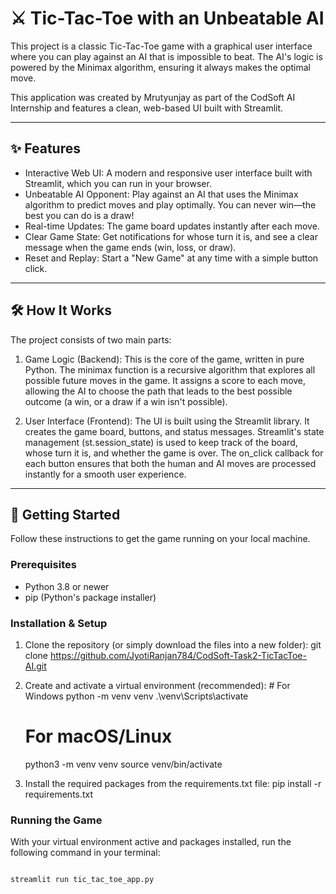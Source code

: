 # ⚔️ Tic-Tac-Toe with an Unbeatable AI

This project is a classic Tic-Tac-Toe game with a graphical user interface where you can play against an AI that is impossible to beat. The AI's logic is powered by the Minimax algorithm, ensuring it always makes the optimal move.

This application was created by Mrutyunjay as part of the CodSoft AI Internship and features a clean, web-based UI built with Streamlit.


---

## ✨ Features

-   Interactive Web UI: A modern and responsive user interface built with Streamlit, which you can run in your browser.
-   Unbeatable AI Opponent: Play against an AI that uses the Minimax algorithm to predict moves and play optimally. You can never win—the best you can do is a draw!
-   Real-time Updates: The game board updates instantly after each move.
-   Clear Game State: Get notifications for whose turn it is, and see a clear message when the game ends (win, loss, or draw).
-   Reset and Replay: Start a "New Game" at any time with a simple button click.

---

## 🛠 How It Works

The project consists of two main parts:

1.  Game Logic (Backend): This is the core of the game, written in pure Python. The minimax function is a recursive algorithm that explores all possible future moves in the game. It assigns a score to each move, allowing the AI to choose the path that leads to the best possible outcome (a win, or a draw if a win isn't possible).

2.  User Interface (Frontend): The UI is built using the Streamlit library. It creates the game board, buttons, and status messages. Streamlit's state management (st.session_state) is used to keep track of the board, whose turn it is, and whether the game is over. The on_click callback for each button ensures that both the human and AI moves are processed instantly for a smooth user experience.

---

## 🚀 Getting Started

Follow these instructions to get the game running on your local machine.

### Prerequisites

-   Python 3.8 or newer
-   pip (Python's package installer)

### Installation & Setup

1.  Clone the repository (or simply download the files into a new folder):
        git clone https://github.com/JyotiRanjan784/CodSoft-Task2-TicTacToe-AI.git
    

2.  Create and activate a virtual environment (recommended):
        # For Windows
    python -m venv venv
    .\venv\Scripts\activate

    # For macOS/Linux
    python3 -m venv venv
    source venv/bin/activate
    

3.  Install the required packages from the requirements.txt file:
        pip install -r requirements.txt
    

### Running the Game

With your virtual environment active and packages installed, run the following command in your terminal:

```bash

streamlit run tic_tac_toe_app.py

